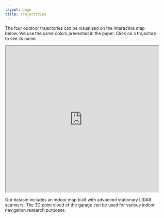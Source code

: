 ```yaml
---
layout: page
title: Trajectories
---
```


The four outdoor trajectories can be visualized on the interactive map below. We use the same colors presented in the paper. Click on a trajectory to see its name.

<div style="text-align: center;">
  <iframe src="https://www.google.com/maps/d/u/0/embed?mid=15RbG2iCkygBUAvPHpycijGC5UoVxvPE&ehbc=2E312F&noprof=1" width="100%" height="480"></iframe>
</div>

Our dataset includes an indoor map built with advanced stationary LiDAR scanners. The 3D point cloud of the garage can be used for various indoor navigation research purposes.
